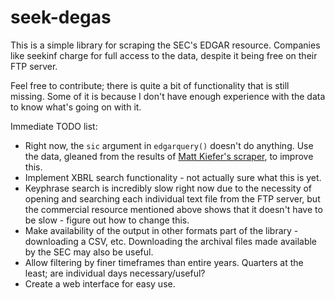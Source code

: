 # seek-degas

This is a simple library for scraping the SEC's EDGAR resource. Companies like seekinf charge for full access to the data, despite it being free on their FTP server.

Feel free to contribute; there is quite a bit of functionality that is still missing. Some of it is because I don't have enough experience with the data to know what's going on with it.

Immediate TODO list:
- Right now, the <code>sic</code> argument in <code>edgarquery()</code> doesn't do anything. Use the data, gleaned from the results of <a href="https://github.com/mattkiefer/sec-sic-scraper/blob/master/scraper.py">Matt Kiefer's scraper</a>, to improve this.
- Implement XBRL search functionality - not actually sure what this is yet.
- Keyphrase search is incredibly slow right now due to the necessity of opening and searching each individual text file from the FTP server, but the commercial resource mentioned above shows that it doesn't have to be slow - figure out how to change this. 
- Make availability of the output in other formats part of the library - downloading a CSV, etc. Downloading the archival files made available by the SEC may also be useful.
- Allow filtering by finer timeframes than entire years. Quarters at the least; are individual days necessary/useful?
- Create a web interface for easy use.
